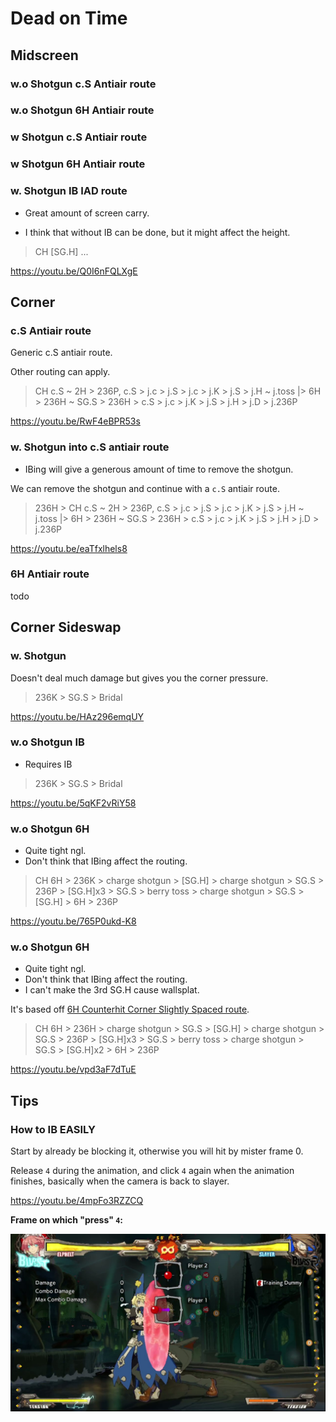 # Dead on Time

## Midscreen

### w.o Shotgun c.S Antiair route

### w.o Shotgun 6H Antiair route

### w Shotgun c.S Antiair route

### w Shotgun 6H Antiair route

### w. Shotgun IB IAD route

- Great amount of screen carry.

- I think that without IB can be done, but it might affect the height.

> CH [SG.H] ...

https://youtu.be/Q0I6nFQLXgE

## Corner

### c.S Antiair route

Generic c.S antiair route.

Other routing can apply.

> CH c.S ~ 2H > 236P, c.S > j.c > j.S > j.c > j.K > j.S > j.H ~ j.toss |> 6H > 236H ~ SG.S > 236H > c.S > j.c > j.K > j.S > j.H > j.D > j.236P

https://youtu.be/RwF4eBPR53s

### w. Shotgun into c.S antiair route

- IBing will give a generous amount of time to remove the shotgun.

We can remove the shotgun and continue with a `c.S` antiair route.

> 236H > CH c.S ~ 2H > 236P, c.S > j.c > j.S > j.c > j.K > j.S > j.H ~ j.toss |> 6H > 236H ~ SG.S > 236H > c.S > j.c > j.K > j.S > j.H > j.D > j.236P

https://youtu.be/eaTfxlhels8

### 6H Antiair route

todo

## Corner Sideswap

### w. Shotgun

Doesn't deal much damage but gives you the corner pressure.

> 236K > SG.S > Bridal

https://youtu.be/HAz296emqUY

### w.o Shotgun IB

- Requires IB

> 236K > SG.S > Bridal

https://youtu.be/5qKF2vRiY58

### w.o Shotgun 6H

- Quite tight ngl.
- Don't think that IBing affect the routing.

> CH 6H > 236K > charge shotgun > [SG.H] > charge shotgun > SG.S > 236P > [SG.H]x3 > SG.S > berry toss > charge shotgun > SG.S > [SG.H] > 6H > 236P

https://youtu.be/765P0ukd-K8

### w.o Shotgun 6H

- Quite tight ngl.
- Don't think that IBing affect the routing.
- I can't make the 3rd SG.H cause wallsplat.

It's based off [6H Counterhit Corner Slightly Spaced route](./Generic_Routes.md#corner-slightly-spaced).

> CH 6H > 236H > charge shotgun > SG.S > [SG.H] > charge shotgun > SG.S > 236P > [SG.H]x3 > SG.S > berry toss > charge shotgun > SG.S > [SG.H]x2 > 6H > 236P

https://youtu.be/vpd3aF7dTuE

## Tips

### How to IB EASILY

Start by already be blocking it, otherwise you will hit by mister frame 0.

Release `4` during the animation, and click `4` again when the animation finishes, basically when the camera is back to slayer.

https://youtu.be/4mpFo3RZZCQ

**Frame on which "press" `4`:**

![Elphelt_Practice_Tip_Dead_on_Time_DIY.jpg](src/Elphelt_Practice_Tip_Dead_on_Time_DIY.jpg)
